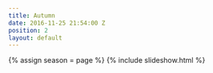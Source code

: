 ```yaml
---
title: Autumn
date: 2016-11-25 21:54:00 Z
position: 2
layout: default
---
```


{% assign season = page %}
{% include slideshow.html %}
